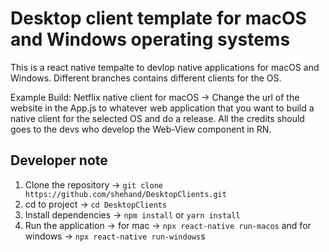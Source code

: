 # Desktop client template for macOS and Windows operating systems

This is a react native tempalte to devlop native applications for macOS and Windows. Different branches contains different clients for the OS.

Example Build: Netflix native client for macOS -> Change the url of the website in the App.js to whatever web application that you want to build a native
client for the selected OS and do a release. All the credits should goes to the devs who develop the Web-View component in RN.

## Developer note

1. Clone the repository -> `git clone https://github.com/shehand/DesktopClients.git`
2. cd to project -> `cd DesktopClients`
3. Install dependencies -> `npm install` or `yarn install`
4. Run the application -> for mac -> `npx react-native run-macos` and for windows -> `npx react-native run-windows`s
